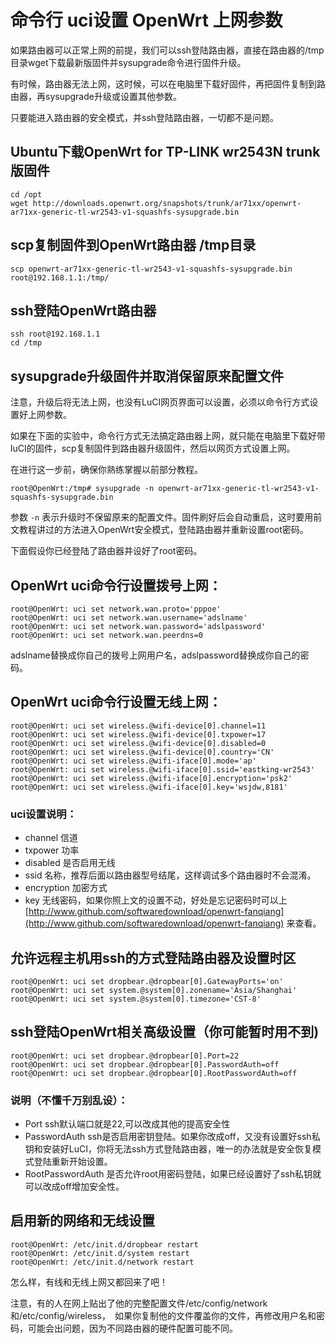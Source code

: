 # 命令行 uci设置 OpenWrt 上网参数

如果路由器可以正常上网的前提，我们可以ssh登陆路由器，直接在路由器的/tmp目录wget下载最新版固件并sysupgrade命令进行固件升级。

有时候，路由器无法上网，这时候，可以在电脑里下载好固件，再把固件复制到路由器，再sysupgrade升级或设置其他参数。

只要能进入路由器的安全模式，并ssh登陆路由器，一切都不是问题。


## Ubuntu下载OpenWrt for TP-LINK wr2543N  trunk版固件
	cd /opt
	wget http://downloads.openwrt.org/snapshots/trunk/ar71xx/openwrt-ar71xx-generic-tl-wr2543-v1-squashfs-sysupgrade.bin

## scp复制固件到OpenWrt路由器 /tmp目录
	scp openwrt-ar71xx-generic-tl-wr2543-v1-squashfs-sysupgrade.bin root@192.168.1.1:/tmp/

## ssh登陆OpenWrt路由器
	ssh root@192.168.1.1
	cd /tmp
	
## sysupgrade升级固件并取消保留原来配置文件
注意，升级后将无法上网，也没有LuCI网页界面可以设置，必须以命令行方式设置好上网参数。
	
如果在下面的实验中，命令行方式无法搞定路由器上网，就只能在电脑里下载好带luCI的固件，scp复制固件到路由器升级固件，然后以网页方式设置上网。
	
在进行这一步前，确保你熟练掌握以前部分教程。
	
	root@OpenWrt:/tmp# sysupgrade -n openwrt-ar71xx-generic-tl-wr2543-v1-squashfs-sysupgrade.bin

参数 `-n` 表示升级时不保留原来的配置文件。固件刷好后会自动重启，这时要用前文教程讲过的方法进入OpenWrt安全模式，登陆路由器并重新设置root密码。

下面假设你已经登陆了路由器并设好了root密码。

## OpenWrt uci命令行设置拨号上网：
	root@OpenWrt: uci set network.wan.proto='pppoe'
	root@OpenWrt: uci set network.wan.username='adslname'
	root@OpenWrt: uci set network.wan.password='adslpassword'
	root@OpenWrt: uci set network.wan.peerdns=0

adslname替换成你自己的拨号上网用户名，adslpassword替换成你自己的密码。

## OpenWrt uci命令行设置无线上网：

	root@OpenWrt: uci set wireless.@wifi-device[0].channel=11
	root@OpenWrt: uci set wireless.@wifi-device[0].txpower=17
	root@OpenWrt: uci set wireless.@wifi-device[0].disabled=0
	root@OpenWrt: uci set wireless.@wifi-device[0].country='CN'
	root@OpenWrt: uci set wireless.@wifi-iface[0].mode='ap'
	root@OpenWrt: uci set wireless.@wifi-iface[0].ssid='eastking-wr2543'
	root@OpenWrt: uci set wireless.@wifi-iface[0].encryption='psk2'
	root@OpenWrt: uci set wireless.@wifi-iface[0].key='wsjdw,8181'

### uci设置说明：
- channel 信道
- txpower 功率
- disabled 是否启用无线
- ssid 名称，推荐后面以路由器型号结尾，这样调试多个路由器时不会混淆。
- encryption 加密方式
- key 无线密码，如果你照上文的设置不动，好处是忘记密码时可以上 [http://www.github.com/softwaredownload/openwrt-fanqiang](http://www.github.com/softwaredownload/openwrt-fanqiang) 来查看。


## 允许远程主机用ssh的方式登陆路由器及设置时区

	root@OpenWrt: uci set dropbear.@dropbear[0].GatewayPorts='on'
	root@OpenWrt: uci set system.@system[0].zonename='Asia/Shanghai'
	root@OpenWrt: uci set system.@system[0].timezone='CST-8'


## ssh登陆OpenWrt相关高级设置（你可能暂时用不到)

	root@OpenWrt: uci set dropbear.@dropbear[0].Port=22
	root@OpenWrt: uci set dropbear.@dropbear[0].PasswordAuth=off
	root@OpenWrt: uci set dropbear.@dropbear[0].RootPasswordAuth=off

### 说明（不懂千万别乱设）：
- Port ssh默认端口就是22,可以改成其他的提高安全性
- PasswordAuth ssh是否启用密钥登陆。如果你改成off，又没有设置好ssh私钥和安装好LuCI，你将无法ssh方式登陆路由器，唯一的办法就是安全恢复模式登陆重新开始设置。
- RootPasswordAuth 是否允许root用密码登陆，如果已经设置好了ssh私钥就可以改成off增加安全性。

## 启用新的网络和无线设置

	root@OpenWrt: /etc/init.d/dropbear restart
	root@OpenWrt: /etc/init.d/system restart
	root@OpenWrt: /etc/init.d/network restart

怎么样，有线和无线上网又都回来了吧！

注意，有的人在网上贴出了他的完整配置文件/etc/config/network 和/etc/config/wireless，　如果你复制他的文件覆盖你的文件，再修改用户名和密码，可能会出问题，因为不同路由器的硬件配置可能不同。

